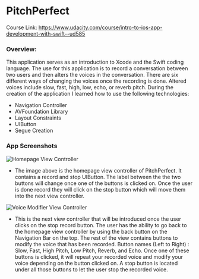 # PitchPerfect
Course Link: <https://www.udacity.com/course/intro-to-ios-app-development-with-swift--ud585>

### Overview:
This application serves as an introduction to Xcode and the Swift coding language. The use for this application is to record a conversation between two users and then alters the voices in the conversation. There are six different ways of changing the voices once the recording is done. Altered voices include slow, fast, high, low, echo, or reverb pitch. During the creation of the application I learned how to use the following technologies: 
+ Navigation Controller
+ AVFoundation Library 
+ Layout Constraints 
+ UIButton 
+ Segue Creation

### App Screenshots
![Homepage View Controller](http://i64.tinypic.com/111mknl.png)
+ The image above is the homepage view controller of PitchPerfect. It contains a record and stop UIButton. The label between the the two buttons will change once one of the buttons is clicked on. Once the user is done record they will click on the stop button which will move them into the next view controller. 

![Voice Modifier View Controller](http://i68.tinypic.com/2cyfmlk.png)
+ This is the next view controller that will be introduced once the user clicks on the stop record button. The user has the ability to go back to the homepage view controller by using the back button on the Navigation Bar on the top. The rest of the view contains buttons to modify the voice that has been recorded. Button names (Left to Right) :  Slow, Fast, High Pitch, Low Pitch, Reverb, and Echo. Once one of these buttons is clicked, it will repeat your recorded voice and modify your voice depending on the button clicked on. A stop button is located under all those buttons to let the user stop the recorded voice. 

